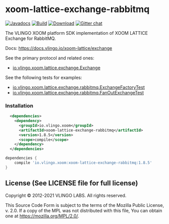# xoom-lattice-exchange-rabbitmq

[![Javadocs](http://javadoc.io/badge/io.vlingo.xoom/xoom-lattice-exchange-rabbitmq.svg?color=brightgreen)](http://javadoc.io/doc/io.vlingo.xoom/xoom-lattice-exchange-rabbitmq) [![Build](https://github.com/vlingo/xoom-lattice-exchange-rabbitmq/workflows/Build/badge.svg)](https://github.com/vlingo/xoom-lattice-exchange-rabbitmq/actions?query=workflow%3ABuild) [![Download](https://img.shields.io/maven-central/v/io.vlingo.xoom/xoom-lattice-exchange-rabbitmq?label=maven)](https://search.maven.org/artifact/io.vlingo.xoom/xoom-lattice-exchange-rabbitmq) [![Gitter chat](https://badges.gitter.im/gitterHQ/gitter.png)](https://gitter.im/vlingo-platform-java/lattice)

The VLINGO XOOM platform SDK implementation of XOOM LATTICE Exchange for RabbitMQ.

Docs: https://docs.vlingo.io/xoom-lattice/exchange


See the primary protocol and related ones:
- [io.vlingo.xoom.lattice.exchange.Exchange](https://github.com/vlingo/xoom-lattice/blob/master/src/main/java/io/vlingo/xoom/lattice/exchange/Exchange.java)

See the following tests for examples:
- [io.vlingo.xoom.lattice.exchange.rabbitmq.ExchangeFactoryTest](https://github.com/vlingo/xoom-lattice-exchange-rabbitmq/blob/master/src/test/java/io/vlingo/xoom/lattice/exchange/rabbitmq/ExchangeFactoryTest.java)
- [io.vlingo.xoom.lattice.exchange.rabbitmq.FanOutExchangeTest](https://github.com/vlingo/xoom-lattice-exchange-rabbitmq/blob/master/src/test/java/io/vlingo/xoom/lattice/exchange/rabbitmq/FanOutExchangeTest.java)

### Installation

```xml
  <dependencies>
    <dependency>
      <groupId>io.vlingo.xoom</groupId>
      <artifactId>xoom-lattice-exchange-rabbitmq</artifactId>
      <version>1.8.5</version>
      <scope>compile</scope>
    </dependency>
  </dependencies>
```

```gradle
dependencies {
    compile 'io.vlingo.xoom:xoom-lattice-exchange-rabbitmq:1.8.5'
}
```

License (See LICENSE file for full license)
-------------------------------------------
Copyright © 2012-2021 VLINGO LABS. All rights reserved.

This Source Code Form is subject to the terms of the
Mozilla Public License, v. 2.0. If a copy of the MPL
was not distributed with this file, You can obtain
one at https://mozilla.org/MPL/2.0/.
